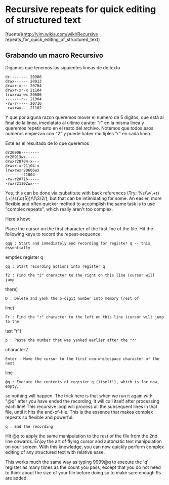 # Recursive repeats for quick editing of structured text
[fuente](http://vim.wikia.com/wiki/Recursive repeats_for_quick_editing_of_structured_text)

## Grabando un macro Recursivo

Digamos que tenemos las siguientes lineas de de texto

```code
dr-------- 20906
drwx------ 20913
drwxr-x--- 20704
drwxr-xr-x 21104
lrwxrwxrwx 20606
-------r-- 21004
-rw-r----- 20716
-rwxrwx--- 21102
```

Y que por alguna razon queremos mover el numero de 5 digitos, que está al final de la
linea, imediatato al ultimo carater "r" en la misma linea y queremos repetir esto
en el resto del archivo. Notemos que todos esos numeros empiezan con "2" y puede
haber multiples "r" en cada linea.

Este es el resultado de lo que queremos

```code
dr20906--------
dr20913wx------
drwxr20704-x---
drwxr-xr21104-x
lrwxrwxr20606wx
-------r21004--
-rw-r20716-----
-rwxr21102wx---
```

Yes, this can be done via :substitute with back references
(Try: %s/\v(.+r)(.+)\s(\d{5})/\1\3\2/), but that can be intimidating for some.
An easier, more flexible and often quicker method to accomplish the same task is to
use "complex repeats", which really aren't too complex.


Here's how:

Place the cursor on the first character of the first line of the file.
Hit the following keys to record the repeat-sequence:

	qqq : Start and immediately end recording for register q -- this essentially
empties register q

	qq : Start recording actions into register q

	f2 : Find the "2" character to the right on this line (cursor will jump
there)

	D : Delete and yank the 5-digit number into memory (rest of
line)

	Fr : Find the "r" character to the left on this line (cursor will jump to the
last "r")

	p : Paste the number that was yanked earlier after the "r"
character2

	Enter : Move the cursor to the first non-whitespace character of the next
line

	@q : Execute the contents of register q (itself!), which is for now, empty,
so nothing will happen. The trick here is that when we run it again with "@q"
after you have ended the recording, it will call itself after processing each
line! This recursive loop will process all the subsequent lines in that file,
until it hits the end-of-file. This is the essence that makes complex repeats
so flexible and powerful.

	q : End the recording

Hit @q to apply the same manipulation to the rest of the file from the 2nd
line onwards. Enjoy the art of flying cursor and automatic text manipulation on
your screen. With this knowledge, you can now quickly perform complex editing of any
structured text with relative ease.

This works much the same way as typing 9999@q to execute the 'q' register as
many times as the count you pass, except that you do not need to think about
the size of your file before doing so to make sure enough 9s are added.